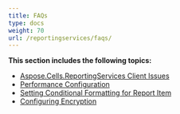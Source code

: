 ```yaml
---
title: FAQs
type: docs
weight: 70
url: /reportingservices/faqs/
---
```


**This section includes the following topics:** 
- [Aspose.Cells.ReportingServices Client Issues](/cells/reportingservices/aspose-cells-reportingservices-client-issues/)
- [Performance Configuration](/cells/reportingservices/performance-configuration/)
- [Setting Conditional Formatting for Report Item](/cells/reportingservices/setting-conditional-formatting-for-report-item/)
- [Configuring Encryption](/cells/reportingservices/configuring-encryption/)

